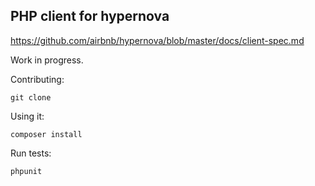 ## PHP client for hypernova

https://github.com/airbnb/hypernova/blob/master/docs/client-spec.md

Work in progress.

Contributing:

`git clone`

Using it:

`composer install`

Run tests:

`phpunit`